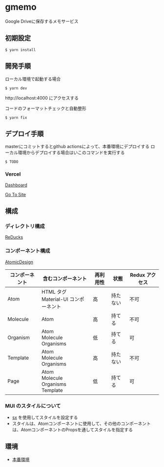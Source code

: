 # gmemo
Google Driveに保存するメモサービス

## 初期設定
```shell
$ yarn install
```

## 開発手順
ローカル環境で起動する場合
```shell
$ yarn dev
```
http://localhost:4000 にアクセスする

コードのフォーマットチェックと自動整形
```shell
$ yarn fix
```

## デプロイ手順
masterにコミットするとgithub actionsによって、本番環境にデプロイする
ローカル環境からデプロイする場合はいこのコマンドを実行する
```shell
$ TODO
```

### Vercel
[Dashboard](https://vercel.com/pkshimizu/gmemo)

[Go To Site](https://gmemo.vercel.app/)

## 構成
### ディレクトリ構成

[ReDucks](https://www.freecodecamp.org/news/scaling-your-redux-app-with-ducks-6115955638be/)

### コンポーネント構成

[AtomicDesign](https://design.dena.com/design/atomic-design-%E3%82%92%E5%88%86%E3%81%8B%E3%81%A3%E3%81%9F%E3%81%A4%E3%82%82%E3%82%8A%E3%81%AB%E3%81%AA%E3%82%8B)

| コンポーネント | 含むコンポーネント                           | 再利用性 | 状態     | Redux アクセス |
| -------------- | -------------------------------------------- | -------- | -------- | -------------- |
| Atom           | HTML タグ<br/>Material-UI コンポーネント     | 高       | 持たない | 不可           |
| Molecule       | Atom                                         | 高       | 持てる   | 不可           |
| Organism       | Atom<br/>Molecule<br/>Organisms              | 低       | 持てる   | 可             |
| Template       | Atom<br/>Molecule<br/>Organisms              | 高       | 持たない | 不可           |
| Page           | Atom<br/>Molecule<br/>Organisms<br/>Template | 低       | 持てる   | 可             |

### MUI のスタイルについて
- [sx](https://mui.com/system/the-sx-prop/#main-content) を使用してスタイルを設定する
- スタイルは、Atomコンポーネントに使用して、その他のコンポーネントは、AtomコンポーネントのPropsを通してスタイルを指定する

## 環境
- [本番環境](https://dmemo.net/)
